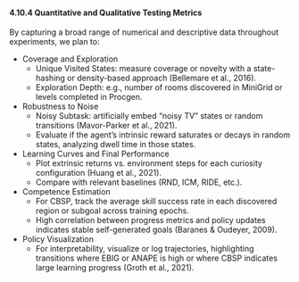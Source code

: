 #### 4.10.4 Quantitative and Qualitative Testing Metrics

By capturing a broad range of numerical and descriptive data throughout experiments, we plan to:
- Coverage and Exploration
  - Unique Visited States: measure coverage or novelty with a state-hashing or density-based approach (Bellemare et al., 2016).
  - Exploration Depth: e.g., number of rooms discovered in MiniGrid or levels completed in Procgen.
- Robustness to Noise
  - Noisy Subtask: artificially embed “noisy TV” states or random transitions (Mavor-Parker et al., 2021).
  - Evaluate if the agent’s intrinsic reward saturates or decays in random states, analyzing dwell time in those states.
- Learning Curves and Final Performance
  - Plot extrinsic returns vs. environment steps for each curiosity configuration (Huang et al., 2021).
  - Compare with relevant baselines (RND, ICM, RIDE, etc.).
- Competence Estimation
  - For CBSP, track the average skill success rate in each discovered region or subgoal across training epochs.
  - High correlation between progress metrics and policy updates indicates stable self-generated goals (Baranes & Oudeyer, 2009).
- Policy Visualization
  - For interpretability, visualize or log trajectories, highlighting transitions where EBIG or ANAPE is high or where CBSP indicates large learning progress (Groth et al., 2021).
